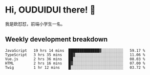 # Hi, OUDUIDUI there!  👋

[comment]: <> ([<img align="right" width="50%" src="https://github-readme-stats.vercel.app/api?username=OUDUIDUI&theme=dark&show_icons=true">]&#40;https://metrics.lecoq.io/OUDUIDUI?template=classic&#41;)

我是欧怼怼，前端小学生一名。

##  Weekly development breakdown

<!--START_SECTION:waka-->
```text
JavaScript   19 hrs 14 mins  ██████████████▓░░░░░░░░░░   59.17 % 
TypeScript   3 hrs 35 mins   ██▓░░░░░░░░░░░░░░░░░░░░░░   11.06 % 
Vue.js       2 hrs 36 mins   ██░░░░░░░░░░░░░░░░░░░░░░░   08.03 % 
HTML         2 hrs 16 mins   █▓░░░░░░░░░░░░░░░░░░░░░░░   07.00 % 
Twig         1 hr 12 mins    █░░░░░░░░░░░░░░░░░░░░░░░░   03.72 % 
```
<!--END_SECTION:waka-->